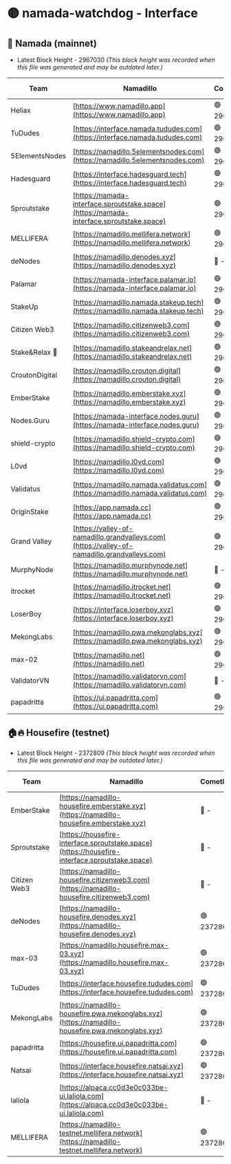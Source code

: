 # 🟡 namada-watchdog - Interface

## 🚀 Namada (mainnet)
- Latest Block Height - 2967030 *(This block height was recorded when this file was generated and may be outdated later.)*

| Team | Namadillo | CometBFT | Indexer | MASP Indexer |
|-|-|-|-|-|
| Heliax | [https://www.namadillo.app](https://www.namadillo.app) | 🟢 2967012 | 🟢 2967012 | 🟢 2967012 |
| TuDudes | [https://interface.namada.tududes.com](https://interface.namada.tududes.com) | 🟢 2967012 | 🟢 2967012 | 🟢 2967012 |
| 5ElementsNodes | [https://namadillo.5elementsnodes.com](https://namadillo.5elementsnodes.com) | 🟢 2967013 | 🟢 2967013 | 🟢 2967013 |
| Hadesguard | [https://interface.hadesguard.tech](https://interface.hadesguard.tech) | 🟢 2967013 | 🟢 2967013 | 🟢 2967013 |
| Sproutstake | [https://namada-interface.sproutstake.space](https://namada-interface.sproutstake.space) | 🟢 2967014 | 🔴 2797937 | 🟢 2967013 |
| MELLIFERA | [https://namadillo.mellifera.network](https://namadillo.mellifera.network) | 🟢 2967015 | 🟢 2967015 | 🟢 2967015 |
| deNodes | [https://namadillo.denodes.xyz](https://namadillo.denodes.xyz) | 🔴 - | 🟢 2967014 | 🟢 2967013 |
| Palamar | [https://namada-interface.palamar.io](https://namada-interface.palamar.io) | 🟢 2967017 | 🟢 2967017 | 🟢 2967017 |
| StakeUp | [https://namadillo.namada.stakeup.tech](https://namadillo.namada.stakeup.tech) | 🟢 2967018 | 🟢 2967017 | 🟢 2967017 |
| Citizen Web3 | [https://namadillo.citizenweb3.com](https://namadillo.citizenweb3.com) | 🟢 2967018 | 🟢 2967018 | 🟢 2967018 |
| Stake&Relax 🦥 | [https://namadillo.stakeandrelax.net](https://namadillo.stakeandrelax.net) | 🟢 2967019 | 🟢 2967019 | 🟢 2967019 |
| CroutonDigital | [https://namadillo.crouton.digital](https://namadillo.crouton.digital) | 🟢 2967019 | 🟢 2967019 | 🟢 2967019 |
| EmberStake | [https://namadillo.emberstake.xyz](https://namadillo.emberstake.xyz) | 🟢 2967020 | 🟢 2967020 | 🟢 2967020 |
| Nodes.Guru | [https://namada-interface.nodes.guru](https://namada-interface.nodes.guru) | 🟢 2967020 | 🟢 2967020 | 🟢 2967020 |
| shield-crypto | [https://namadillo.shield-crypto.com](https://namadillo.shield-crypto.com) | 🟢 2967003 | 🟡 2966885 | 🟢 2967002 |
| L0vd | [https://namadillo.l0vd.com](https://namadillo.l0vd.com) | 🟢 2967021 | 🟢 2967021 | 🟢 2967022 |
| Validatus | [https://namadillo.namada.validatus.com](https://namadillo.namada.validatus.com) | 🟢 2967022 | 🟢 2967022 | 🟢 2967022 |
| OriginStake | [https://app.namada.cc](https://app.namada.cc) | 🟢 2967023 | 🟢 2967023 | 🟢 2967023 |
| Grand Valley | [https://valley-of-namadillo.grandvalleys.com](https://valley-of-namadillo.grandvalleys.com) | 🟢 2967023 | 🟢 2967023 | 🟢 2967023 |
| MurphyNode | [https://namadillo.murphynode.net](https://namadillo.murphynode.net) | 🔴 - | 🔴 - | 🔴 - |
| itrocket | [https://namadillo.itrocket.net](https://namadillo.itrocket.net) | 🟢 2967025 | 🟢 2967025 | 🟢 2967025 |
| LoserBoy | [https://interface.loserboy.xyz](https://interface.loserboy.xyz) | 🟢 2967026 | 🟢 2967026 | 🟢 2967026 |
| MekongLabs | [https://namadillo.pwa.mekonglabs.xyz](https://namadillo.pwa.mekonglabs.xyz) | 🟢 2967026 | 🟢 2967026 | 🟢 2967026 |
| max-02 | [https://namadillo.net](https://namadillo.net) | 🟢 2967027 | 🟢 2967027 | 🟢 2967027 |
| ValidatorVN | [https://namadillo.validatorvn.com](https://namadillo.validatorvn.com) | 🔴 - | 🔴 - | 🔴 - |
| papadritta | [https://ui.papadritta.com](https://ui.papadritta.com) | 🟢 2967030 | 🟢 2967030 | 🟢 2967029 |

## 🏠🔥 Housefire (testnet)
- Latest Block Height - 2372809 *(This block height was recorded when this file was generated and may be outdated later.)*

| Team | Namadillo | CometBFT | Indexer | MASP Indexer |
|-|-|-|-|-|
| EmberStake | [https://namadillo-housefire.emberstake.xyz](https://namadillo-housefire.emberstake.xyz) | 🔴 - | 🔴 - | 🔴 - |
| Sproutstake | [https://housefire-interface.sproutstake.space](https://housefire-interface.sproutstake.space) | 🔴 - | 🔴 - | 🔴 - |
| Citizen Web3 | [https://namadillo-housefire.citizenweb3.com](https://namadillo-housefire.citizenweb3.com) | 🔴 - | 🔴 - | 🔴 - |
| deNodes | [https://namadillo-housefire.denodes.xyz](https://namadillo-housefire.denodes.xyz) | 🟢 2372804 | 🟢 2372804 | 🟢 2372804 |
| max-03 | [https://namadillo.housefire.max-03.xyz](https://namadillo.housefire.max-03.xyz) | 🟢 2372805 | 🔴 2167206 | 🟢 2372804 |
| TuDudes | [https://interface.housefire.tududes.com](https://interface.housefire.tududes.com) | 🟢 2372805 | 🟢 2372805 | 🟢 2372805 |
| MekongLabs | [https://namadillo-housefire.pwa.mekonglabs.xyz](https://namadillo-housefire.pwa.mekonglabs.xyz) | 🟢 2372805 | 🟢 2372805 | 🟢 2372805 |
| papadritta | [https://housefire.ui.papadritta.com](https://housefire.ui.papadritta.com) | 🟢 2372806 | 🟢 2372806 | 🔴 - |
| Natsai | [https://interface.housefire.natsai.xyz](https://interface.housefire.natsai.xyz) | 🟢 2372808 | 🟢 2372808 | 🟢 2372807 |
| laliola | [https://alpaca.cc0d3e0c033be-ui.laliola.com](https://alpaca.cc0d3e0c033be-ui.laliola.com) | 🔴 - | 🔴 - | 🔴 - |
| MELLIFERA | [https://namadillo-testnet.mellifera.network](https://namadillo-testnet.mellifera.network) | 🟢 2372809 | 🟢 2372809 | 🟢 2372809 |

